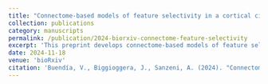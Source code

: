 ```yaml
---
title: "Connectome-based models of feature selectivity in a cortical circuit"
collection: publications
category: manuscripts
permalink: /publication/2024-biorxiv-connectome-feature-selectivity
excerpt: 'This preprint develops connectome-based models of feature selectivity in cortical circuits.'
date: 2024-11-18
venue: 'bioRxiv'
citation: 'Buendía, V., Biggioggera, J., Sanzeni, A. (2024). "Connectome-based models of feature selectivity in a cortical circuit." <i>bioRxiv</i>.'
---
```

